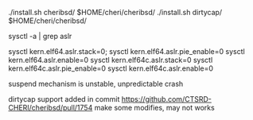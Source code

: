 ./install.sh cheribsd/ $HOME/cheri/cheribsd/
./install.sh dirtycap/ $HOME/cheri/cheribsd/

sysctl -a | grep aslr

sysctl kern.elf64.aslr.stack=0;
sysctl kern.elf64.aslr.pie_enable=0
sysctl kern.elf64.aslr.enable=0
sysctl kern.elf64c.aslr.stack=0
sysctl kern.elf64c.aslr.pie_enable=0
sysctl kern.elf64c.aslr.enable=0


suspend mechanism is unstable, unpredictable crash

dirtycap support added in commit https://github.com/CTSRD-CHERI/cheribsd/pull/1754
make some modifies, may not works



